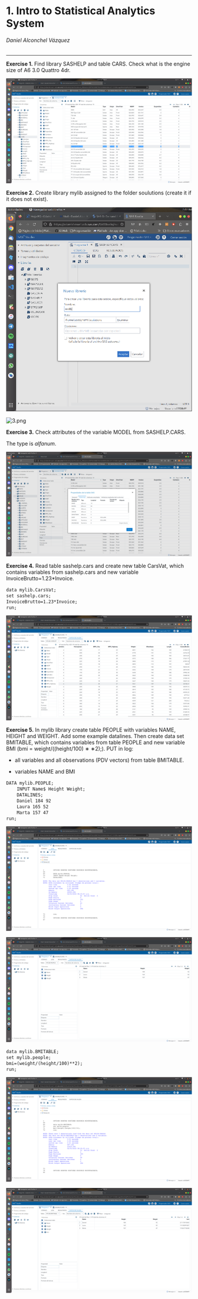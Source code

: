# 1. Intro to Statistical Analytics System

###### Daniel Alconchel Vázquez

---

**Exercise 1.** Find library SASHELP and table CARS. Check what is the engine size of A6 3.0 Quattro 4dr.

<img src="./.resources/4.png" title="" alt="4.png" width="672">

**Exercise 2.** Create library mylib assigned to the folder soulutions (create it if it does not exist).

![2.png](./.resources/2.png)

<img src="file:///home/daniel/Git/DGIIM/Erasmus%20Gdasnk%20(Cuarto)/SAS%20Programming/.resources/3.png" title="" alt="3.png" data-align="center">

**Exercise 3.** Check attributes of the variable MODEL from SASHELP.CARS.

The type is *alfanum*.

![1.png](./.resources/1.png)

**Exercise 4.** Read table sashelp.cars and create new table CarsVat, which contains variables from sashelp.cars and new variable InvoiceBrutto=1.23*Invoice.

```sas
data mylib.CarsVat;
set sashelp.cars;
InvoiceBrutto=1.23*Invoice;
run;
```

![5.png](./.resources/5.png)

**Exercise 5.** In mylib library create table PEOPLE with variables NAME,  HEIGHT and WEIGHT. Add some example datalines. Then create data set  BMITABLE, which contains variables from table PEOPLE and new variable  BMI (bmi = weight/((height/100) ∗ ∗2);). PUT in log:

- all variables and all observations (PDV vectors) from table BMITABLE.

- variables NAME and BMI

```sas
DATA mylib.PEOPLE;
	INPUT Name$ Height Weight;
	DATALINES;
	Daniel 184 92
	Laura 165 52
	Marta 157 47
run;
```

![6.png](./.resources/6.png)

![7.png](./.resources/7.png)

```sas
data mylib.BMITABLE;
set mylib.people;
bmi=(weight/(height/100)**2);
run;
```

![8.png](./.resources/8.png)

![9.png](./.resources/9.png)


